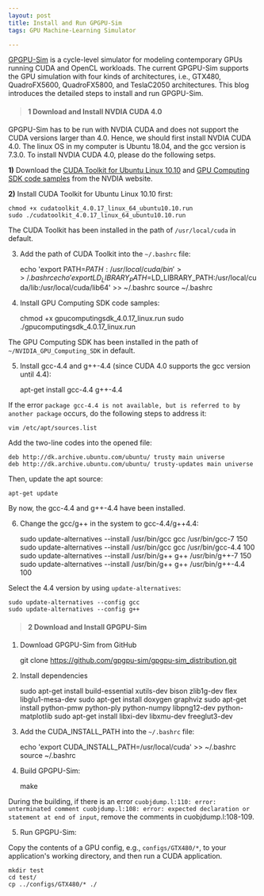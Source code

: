 ```yaml
---
layout: post
title: Install and Run GPGPU-Sim
tags: GPU Machine-Learning Simulator

---
```


[GPGPU-Sim](http://www.gpgpu-sim.org/) is a cycle-level simulator for modeling contemporary GPUs running CUDA and OpenCL workloads. The current GPGPU-Sim supports the GPU simulation with four kinds of architectures, i.e., GTX480, QuadroFX5600, QuadroFX5800, and TeslaC2050 architectures. 
This blog introduces the detailed steps to install and run GPGPU-Sim.

> #### 1 Download and Install NVDIA CUDA 4.0

GPGPU-Sim has to be run with NVDIA CUDA and does not support the CUDA versions larger than 4.0. Hence, we should first install NVDIA CUDA 4.0. The linux OS in my computer is Ubuntu 18.04, and the gcc version is 7.3.0. To install NVDIA CUDA 4.0, please do the following setps.

**1)** Download the [CUDA Toolkit for Ubuntu Linux 10.10](https://developer.nvidia.com/cuda-toolkit-40) and [GPU Computing SDK code samples](https://developer.nvidia.com/cuda-toolkit-40) from the NVDIA website.

**2)** Install CUDA Toolkit for Ubuntu Linux 10.10 first:    
  
    chmod +x cudatoolkit_4.0.17_linux_64_ubuntu10.10.run
    sudo ./cudatoolkit_4.0.17_linux_64_ubuntu10.10.run

The CUDA Toolkit has been installed in the path of `/usr/local/cuda` in default.

3) Add the path of CUDA Toolkit into the `~/.bashrc` file:

    echo 'export PATH=$PATH:/usr/local/cuda/bin' >> ~/.bashrc
	echo 'export LD_LIBRARY_PATH=$LD_LIBRARY_PATH:/usr/local/cuda/lib:/usr/local/cuda/lib64' >> ~/.bashrc
	source ~/.bashrc
	
4) Install GPU Computing SDK code samples:

    chmod +x gpucomputingsdk_4.0.17_linux.run
    sudo ./gpucomputingsdk_4.0.17_linux.run

The GPU Computing SDK has been installed in the path of `~/NVIDIA_GPU_Computing_SDK` in default.	

5) Install gcc-4.4 and g++-4.4 (since CUDA 4.0 supports the gcc version until 4.4):

     apt-get install gcc-4.4 g++-4.4

If the error `package gcc-4.4 is not available, but is referred to by another package` occurs, do the following steps to address it:
    
    vim /etc/apt/sources.list
	
Add the two-line codes into the opened file:

    deb http://dk.archive.ubuntu.com/ubuntu/ trusty main universe    
    deb http://dk.archive.ubuntu.com/ubuntu/ trusty-updates main universe 
	
Then, update the apt source:

    apt-get update
	
By now, the gcc-4.4 and g++-4.4 have been installed.

6) Change the gcc/g++ in the system to gcc-4.4/g++4.4:

    sudo update-alternatives --install /usr/bin/gcc gcc /usr/bin/gcc-7 150
    sudo update-alternatives --install /usr/bin/gcc gcc /usr/bin/gcc-4.4 100
    sudo update-alternatives --install /usr/bin/g++ g++ /usr/bin/g++-7 150
    sudo update-alternatives --install /usr/bin/g++ g++ /usr/bin/g++-4.4 100
	
Select the 4.4 version by using `update-alternatives`:
    
	sudo update-alternatives --config gcc
	sudo update-alternatives --config g++

> #### 2 Download and Install GPGPU-Sim

1) Download GPGPU-Sim from GitHub

    git clone https://github.com/gpgpu-sim/gpgpu-sim_distribution.git

2) Install dependencies

    sudo apt-get install build-essential xutils-dev bison zlib1g-dev flex libglu1-mesa-dev
	sudo apt-get install doxygen graphviz
	sudo apt-get install python-pmw python-ply python-numpy libpng12-dev python-matplotlib
	sudo apt-get install libxi-dev libxmu-dev freeglut3-dev

3) Add the CUDA_INSTALL_PATH into the `~/.bashrc` file:

    echo 'export CUDA_INSTALL_PATH=/usr/local/cuda' >> ~/.bashrc
	source ~/.bashrc

4) Build GPGPU-Sim:

    make
	
During the building, if there is an error `cuobjdump.l:110: error: unterminated comment cuobjdump.l:108: error: expected declaration or statement at end of input`, remove the comments in cuobjdump.l:108-109.

5) Run GPGPU-Sim:

Copy the contents of a GPU config, e.g., `configs/GTX480/*`, to your application's working directory, and then run a CUDA application.

    mkdir test
	cd test/
	cp ../configs/GTX480/* ./
	
	